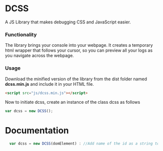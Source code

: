 # DCSS
A JS Library that makes debugging CSS and JavaScript easier.

### Functionality
The library brings your console into your webpage. It creates a temporary html wrapper that follows your cursor, so you can preview all your logs as you navigate across the webpage.

### Usage
Download the minified version of the library from the dist folder named **dcss.min.js** and include it in your HTML file.

```html
<script src="js/dcss.min.js"></script>
```
Now to initiate dcss, create an instance of the class dcss as follows

```javascript
var dcss = new DCSS();
```

# Documentation

```Javascript
  var dcss = new DCSS(domElement) : //Add name of the id as a string to limit dcss to a specific dom element.
```
